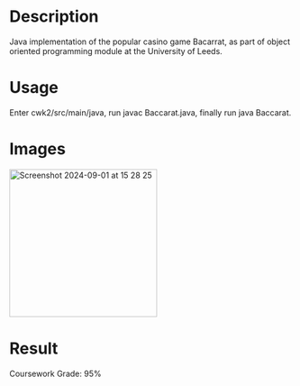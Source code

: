 # Description

Java implementation of the popular casino game Bacarrat, as part of object oriented programming module at the University of Leeds. 

# Usage

Enter cwk2/src/main/java, run javac Baccarat.java, finally run java Baccarat. 

# Images

<img width="262" alt="Screenshot 2024-09-01 at 15 28 25" src="https://github.com/user-attachments/assets/cf8e3e74-d201-4eac-91c6-dc9e7a68b98b">

# Result

Coursework Grade: 95%
